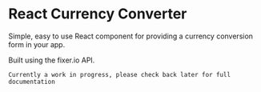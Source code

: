 # React Currency Converter

Simple, easy to use React component for providing a currency conversion form in your app.

Built using the fixer.io API.

```
Currently a work in progress, please check back later for full documentation
```
